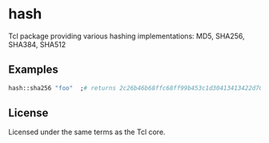 hash
====

Tcl package providing various hashing implementations: MD5, SHA256, SHA384, SHA512

Examples
--------
~~~tcl
hash::sha256 "foo"	;# returns 2c26b46b68ffc68ff99b453c1d30413413422d706483bfa0f98a5e886266e7ae
~~~

License
-------
Licensed under the same terms as the Tcl core.
